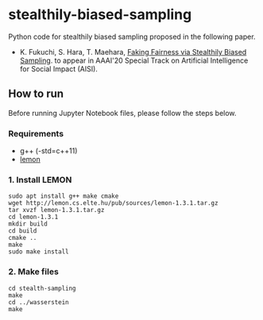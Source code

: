 # stealthily-biased-sampling

Python code for stealthily biased sampling proposed in the following paper.
* K. Fukuchi, S. Hara, T. Maehara, [Faking Fairness via Stealthily Biased Sampling](https://arxiv.org/abs/1901.08291). to appear in AAAI'20 Special Track on Artificial Intelligence for Social Impact (AISI).

## How to run 
Before running Jupyter Notebook files, please follow the steps below.

### Requirements ###
- g++ (-std=c++11)
- [lemon](https://lemon.cs.elte.hu/trac/lemon/)

### 1. Install LEMON ###

```
sudo apt install g++ make cmake 
wget http://lemon.cs.elte.hu/pub/sources/lemon-1.3.1.tar.gz
tar xvzf lemon-1.3.1.tar.gz
cd lemon-1.3.1
mkdir build
cd build
cmake ..
make
sudo make install
```

### 2. Make files ###

```
cd stealth-sampling
make
cd ../wasserstein
make
```
